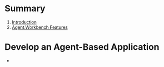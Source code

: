 # Summary

1. [Introduction](README.md)
2. [Agent.Workbench Features](agentworkbench-features.md)

# Develop an Agent-Based Application

* 


